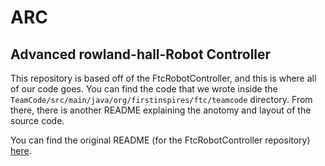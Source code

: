 # ARC
## Advanced rowland-hall-Robot Controller
This repository is based off of the FtcRobotController, and this is where all of our code goes. You can find the code that we wrote inside the `TeamCode/src/main/java/org/firstinspires/ftc/teamcode` directory. From there, there is another README explaining the anotomy and layout of the source code.

You can find the original README (for the FtcRobotController repository) [here](https://github.com/FIRST-Tech-Challenge/FtcRobotController).

